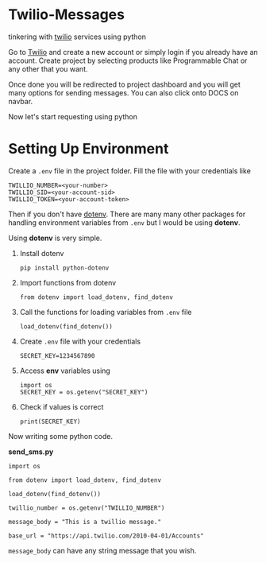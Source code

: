 # Twilio-Messages
tinkering with [twilio](http://twilio.com) services using python

Go to [Twilio](https://www.twilio.com/login) and create a new account or simply login if you already have an 
account. Create project by selecting products like Programmable Chat or any other that 
you want.

Once done you will be redirected to project dashboard and you will get many options for 
sending messages. You can also click onto DOCS on navbar.

Now let's start requesting using python

# Setting Up Environment
Create a ```.env``` file in the project folder. Fill the file with your credentials like

```
TWILLIO_NUMBER=<your-number>
TWILLIO_SID=<your-account-sid>
TWILLIO_TOKEN=<your-account-token>
```

Then if you don't have [dotenv](https://pypi.org/project/python-dotenv/). There are many 
many other packages for handling environment variables from ```.env``` but I would be 
using **dotenv**. 

Using **dotenv** is very simple.

1. Install dotenv

	```
	pip install python-dotenv
	```

2. Import functions from dotenv

	```
	from dotenv import load_dotenv, find_dotenv
	```

3. Call the functions for loading variables from ```.env``` file

	```
	load_dotenv(find_dotenv())
	```

4. Create ```.env``` file with your credentials

	```
	SECRET_KEY=1234567890
	```

5. Access **env** variables using

	```
	import os
	SECRET_KEY = os.getenv("SECRET_KEY")
	```

6. Check if values is correct

	```
	print(SECRET_KEY)
	```

Now writing some python code.

**send_sms.py**
```
import os

from dotenv import load_dotenv, find_dotenv

load_dotenv(find_dotenv())

twillio_number = os.getenv("TWILLIO_NUMBER")

message_body = "This is a twillio message."

base_url = "https://api.twilio.com/2010-04-01/Accounts"
```

```message_body``` can have any string message that you wish.


